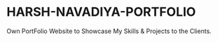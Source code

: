 # HARSH-NAVADIYA-PORTFOLIO
Own PortFolio Website to Showcase My Skills &amp; Projects to the Clients.
